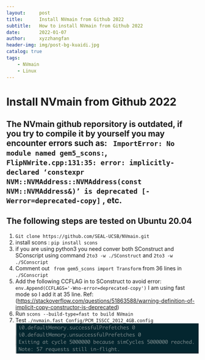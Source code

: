 ```yaml
---
layout:     post
title:      Install NVmain from Github 2022
subtitle:   How to install NVmain from Github 2022
date:       2022-01-07
author:     xyzzhangfan
header-img: img/post-bg-kuaidi.jpg
catalog: true
tags:
    - NVmain
    - Linux
---
```


# Install NVmain from Github 2022

## The NVmain github reporsitory is outdated, if you try to compile it by yourself you may encounter errors such as:  ``` ImportError: No module named gem5_scons:```, ``` FlipNWrite.cpp:131:35: error: implicitly-declared ‘constexpr NVM::NVMAddress::NVMAddress(const NVM::NVMAddress&)’ is deprecated [-Werror=deprecated-copy]``` , etc. 

## The following steps are tested on Ubuntu 20.04

1. ```Git clone https://github.com/SEAL-UCSB/NVmain.git```
2. install scons : ```pip install scons```
3. if you are using python3 you need conver both SConstruct and SConscript using command ```2to3 -w ./SConstruct```  and ```2to3 -w ./SConscript``` 
4. Comment out ``` from gem5_scons import Transform``` from 36 lines in ```./SConscript```
5. Add the following CCFLAG in to SConstruct to avoid error: ```env.Append(CCFLAGS='-Wno-error=deprecated-copy')```  I am using fast mode so I add it at 35 line. Ref: (https://stackoverflow.com/questions/51863588/warning-definition-of-implicit-copy-constructor-is-deprecated)
6. Run  ```scons --build-type=fast to build NVmain```
7. Test ```./nvmain.fast Config/PCM_ISSCC_2012_4GB.config ```![Screen Shot 2022-01-07 at 11.09.18 AM](https://raw.githubusercontent.com/xyzzhangfan/pictures/main/img/Screen%20Shot%202022-01-07%20at%2011.09.18%20AM.png)

